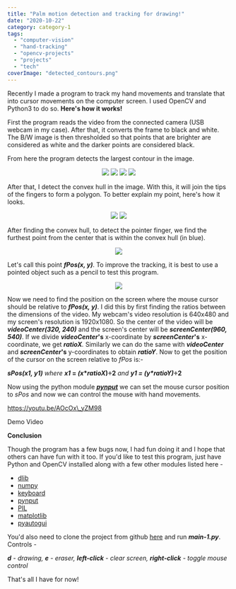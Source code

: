 ```yaml
---
title: "Palm motion detection and tracking for drawing!"
date: "2020-10-22"
category: category-1
tags: 
  - "computer-vision"
  - "hand-tracking"
  - "opencv-projects"
  - "projects"
  - "tech"
coverImage: "detected_contours.png"
---
```


Recently I made a program to track my hand movements and translate that into cursor movements on the computer screen. I used OpenCV and Python3 to do so. **Here's how it works!**

First the program reads the video from the connected camera (USB webcam in my case). After that, it converts the frame to black and white. The B/W image is then thresholded so that points that are brighter are considered as white and the darker points are considered black.

From here the program detects the largest contour in the image.

<p align="center">
<img src='/images/2020/10/hand-1.jpg'>
    
<img src='/images/2020/10/gray-1.png'>
    
<img src='/images/2020/10/canny-1.png'>

<img src='/images/2020/10/detected_contours-1.png'>
</p>

After that, I detect the convex hull in the image. With this, it will join the tips of the fingers to form a polygon. To better explain my point, here's how it looks.

<p align="center">
<img src='/images/2020/10/output-0.png'>

<img src='/images/2020/10/output-1.png'>
</p>

After finding the convex hull, to detect the pointer finger, we find the furthest point from the center that is within the convex hull (in blue).

<p align="center">
<img src='/images/2020/10/output-2.png'>
</p>

Let's call this point **_fPos(x, y)_**. To improve the tracking, it is best to use a pointed object such as a pencil to test this program.

<p align="center">
<img src='/images/2020/10/output-3.png'>
</p>

Now we need to find the position on the screen where the mouse cursor should be relative to **_fPos(x, y)_**. I did this by first finding the ratios between the dimensions of the video. My webcam's video resolution is 640x480 and my screen's resolution is 1920x1080. So the center of the video will be _**videoCenter(320, 240)**_ and the screen's center will be _**screenCenter(960, 540)**_. If we divide **_videoCenter_'s** x-coordinate by **_screenCenter_'s** x-coordinate, we get _**ratioX**._ Similarly we can do the same with _**videoCenter**_ and **_screenCenter_'s** y-coordinates to obtain _**ratioY**_. Now to get the position of the cursor on the screen relative to _fPos_ is:-

_**sPos(x1, y1)** where_ **_x1_ = _(x_\*_ratioX_)÷2** _and_ **_y1 \= (y\*ratioY)_÷2**

Now using the python module **[_pynput_](https://pypi.org/project/pynput/)** we can set the mouse cursor position to _sPos_ and now we can control the mouse with hand movements.

https://youtu.be/AOcOx\_yZM98

Demo Video

**Conclusion**

Though the program has a few bugs now, I had fun doing it and I hope that others can have fun with it too. If you'd like to test this program, just have Python and OpenCV installed along with a few other modules listed here -

- [dlib](https://pypi.org/project/dlib/)
- [numpy](https://pypi.org/project/numpy/)
- [keyboard](https://pypi.org/project/keyboard/)
- [pynput](https://pypi.org/project/pynput/)
- [PIL](https://pypi.org/project/Pillow/)
- [matplotlib](https://pypi.org/project/matplotlib/)
- [pyautogui](https://pypi.org/project/PyAutoGUI/)

You'd also need to clone the project from github [here](https://github.com/Aryanaut/handtracking) and run _**main-1.py**_. Controls -

_**d** - drawing, **e** - eraser, **left-click** - clear screen, **right-click** - toggle mouse control_

That's all I have for now!
